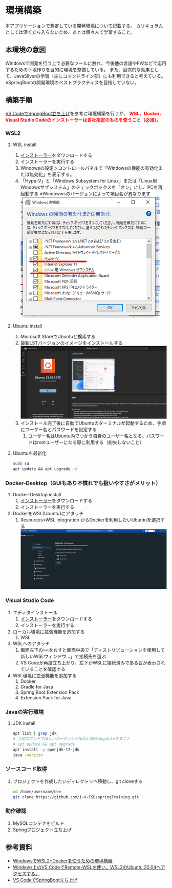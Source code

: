 # 環境構築

本アプリケーションで想定している開発環境について記載する。
カリキュラムとしては深く立ち入らないため、あとは個々人で学習すること。

## 本環境の意図

Windowsで開発を行う上で必要なツールに触れ、今後他の言語やFWなどで応用するための下地作りを目的に環境を整備している。
また、副次的な効果として、JavaSilverの学習（主にコマンドライン部）にも利用できると考えている。  
※SpringBootの開発環境のベストプラクティスを目指していない。

## 構築手順

[VS CodeでSpringBoot立ち上げ](https://www.i-vinci.co.jp/techblog/1074)を参考に環境構築を行うが、
<b style="color: red; ">
WSL、Docker、Visual Studio Codeのインストーラーは自社指定のものを使うこと（必須）。</b>

### WSL2

1. WSL install
   1. [インストーラー](https://vinci01.sharepoint.com/:f:/s/staff_and_bp/Eg2BsFdrgBpBiYxPijcgsK8BDDFFBhR6usW_LT2Sqd8sHw?e=BTGwfG)をダウンロードする
   2. インストーラーを実行する
   3. Windowsの設定＞コントロールパネルで「Windowsの機能の有効化または無効化」を表示する。
   4. 「Hype-V」と「Windows Subsystem for Linux」または「Linux用Windowsサブシステム」のチェックボックスを「オン」にし、PCを再起動する
   ※Windowwsのバージョンによって項目名が異なります  
   ![WSLpreSetting](./media/img/image.png)
2. Ubuntu install
   1. Microsoft StoreでUbuntuと検索する
   2. 最新LSTバージョンのイメージをインストールする  
   ![UbuntuStore](./media/img/image-1.png)
   3. インストール完了後に自動でUbuntuのターミナルが起動するため、手順にユーザー名とパスワードを設定する
      1. ユーザー名はUbuntu内でつかう自身のユーザー名となる。パスワードはrootユーザーになる際に利用する（紛失しないこと）
3. Ubuntuを最新化

   ```bash
   sudo su
   apt update && apt upgrade -y`
   ```

### Docker-Desktop（GUIもあり不慣れでも扱いやすさがメリット）

1. Docker-Desktop install
   1. [インストーラー](https://vinci01.sharepoint.com/:f:/s/staff_and_bp/En3tPPwDcLhLhl_gNB86ys8BNOcAuX-cPScufnVF2g4Qvg?e=jwqpSU)をダウンロードする
   2. インストーラーを実行する
2. DockerをWSL(Ubuntu)にアタッチ
   1. Resources>WSL integration からDockerを利用したいUbuntuを選択する  
   ![DockerSetting](./media/img/image-2.png)

### Visual Studio Code

1. エディタインストール
   1. [インストーラー](https://vinci01.sharepoint.com/:f:/s/staff_and_bp/Es6u79Vf3MdEh1pYwIFP0ccBiZ9AzwUlGwTb6gtrP2McDg?e=QDyHyg)をダウンロードする
   2. インストーラーを実行する
2. ローカル環境に拡張機能を追加する
   1. WSL
3. WSLへのアタッチ
   1. 画面左下の><をおすと画面中央で「ディストリビューションを使用して新しいWSLウィンドウ...」で接続先を選ぶ
   2. VS Codeが再度立ち上がり、左下がWSLに接続済みである旨が表示されていることを確認する
4. WSL環境に拡張機能を追加する
   1. Docker
   2. Gradle for Java
   3. Spring Boot Extension Pack
   4. Extension Pack for Java

### Javaの実行環境

1. JDK install

   ```bash
   apt list | grep jdk
   # 上記コマンドでほしいバージョンが出ない場合はupdateすること
   # apt update && apt upgrade
   apt install -y openjdk-17-jdk
   java -version
   ```

### ソースコード取得

1. プロジェクトを作成したいディレクトリへ移動し、git cloneする

   ```bash
   cd /home/username/dev
   git clone https://github.com/i-v-FSD/springTraining.git
   ```

### 動作確認

   1. MySQLコンテナをビルド
   2. Springプロジェクト立ち上げ

## 参考資料

- [WindowsでWSL2+Dockerを使うための環境構築](https://qiita.com/minato-naka/items/84508472c04f628e576e)
- [Windows上のVS CodeでRemote-WSLを使い。WSL2のUbuntu 20.04へアクセスする。](https://zenn.dev/s_ryuuki/articles/4b9631674adea4)
- [VS CodeでSpringBoot立ち上げ](https://www.i-vinci.co.jp/techblog/1074)

